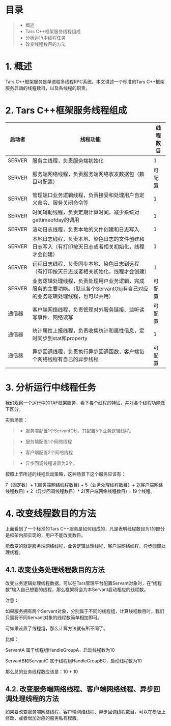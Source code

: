 # 目录
> * 概述
> * Tars C++框架服务线程组成
> * 分析运行中线程任务
> * 改变线程数目的方法

# 1. 概述

Tars C++框架服务是单进程多线程RPC系统。本文讲述一个标准的Tars C++框架服务启动的线程数目，以及各线程的职责。

# 2. Tars C++框架服务线程组成

启动者 |线程功能|线程数目
------|--------|-----
SERVER |服务主线程，负责服务端初始化|1
SERVER|服务端网络线程，负责服务端网络收发数据包（数目可配置）|可配置
SERVER|管理端口业务逻辑线程，负责接受和处理用户自定义命令、服务关闭命令等|1
SERVER|时间辅助线程，负责定期计算时间，减少系统对gettimeofday的调用|1
SERVER|滚动日志线程，负责本地的文件创建和日志写入|1
SERVER|本地日志线程，负责本地、染色日志的文件创建和日志写入（有打印按天日志或者相关初始化，线程才会创建）|1
SERVER|远程日志线程，负责同步本地、染色日志到远程（有打印按天日志或者相关初始化，线程才会创建）|1
SERVER|业务逻辑处理线程，负责处理用户业务逻辑，完成服务的主要功能。（默认各个ServantObj有自己对应的业务逻辑处理线程，也可以共用）|可配置
通信器|客户端网络线程，负责管理对外服务链接、监听读写事件、网络读写|可配置
通信器|统计属性上报线程，负责收集统计和属性信息，定时同步到stat和property|1
通信器|异步回调线程，负责执行异步回调函数，客户端每个网络线程有自己的异步线程|可配置

# 3. 分析运行中线程任务

我们观察一个运行中的TAF框架服务，看下每个线程的特征，并对各个线程功能做下区分。

实验场景：

> * 服务端配置1个ServantObj，其配置5个业务逻辑线程。

> * 服务端配置1个网络线程

> * 客户端配置2个网络线程

> * 异步回调线程设置为2个。

按照上节所述的线程启动策略，这种场景下这个服务应该有：

7（固定数）+ 1(服务端网络线程数目) + 5（业务处理线程数目）+ 2(客户端网络线程数目) + 2（异步回调线程数目）* 2(客户端网络线程数目) = 19个线程。



# 4. 改变线程数目的方法

上面看到了一个标准的Tars C++服务是如何组成的，凡是表明线程数目为1的部分是框架内部实现的，用户不能改变数目。

能改变的就是服务端网络线程、业务逻辑处理线程、客户端网络线程、异步回调处理线程。

## 4.1. 改变业务处理线程数目的方法

改变业务逻辑处理线程数据，可以在Tars管理平台配置Servant对象时，在“线程数”输入自己想要的线程，那么框架将会为本Servant启动相应的线程数。


注意：

如果服务拥有两个Servant对象，分别属于不同的线程组，计算线程数目时，我们只需将不同Servant对象的线程数简单相加即可。

可如果设置了线程组，那么计算方法就有所不同了。

比如：

ServantA            属于线程组HandleGroupA，启动线程数为10

ServantB和ServantC  属于线程组HandleGroupBC，启动线程数为10

那么总的业务线程数应该是：10 + 10

## 4.2. 改变服务端网络线程、客户端网络线程、异步回调处理线程的方法

如果要改变服务端网络线程、客户端网络线程、异步回调线程数目，可以在模版上修改，或者增加对应的服务私有模版。